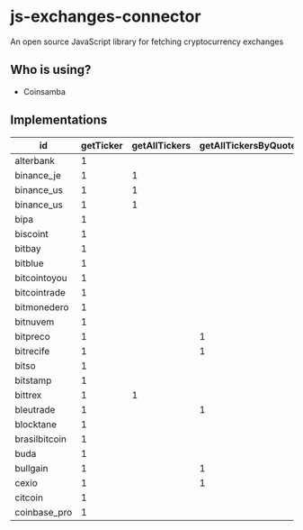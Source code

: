 # js-exchanges-connector

An open source JavaScript library for fetching cryptocurrency exchanges

## Who is using?

- Coinsamba

## Implementations

| id            | getTicker | getAllTickers | getAllTickersByQuote | getBook |
| ------------- | --------- | ------------- | -------------------- | ------- |
| alterbank     | 1         |               |                      | 1       |
| binance_je    | 1         | 1             |                      | 1       |
| binance_us    | 1         | 1             |                      | 1       |
| binance_us    | 1         | 1             |                      | 1       |
| bipa          | 1         |               |                      | 1       |
| biscoint      | 1         |               |                      | 1       |
| bitbay        | 1         |               |                      | 1       |
| bitblue       | 1         |               |                      | 1       |
| bitcointoyou  | 1         |               |                      | 1       |
| bitcointrade  | 1         |               |                      | 1       |
| bitmonedero   | 1         |               |                      | 1       |
| bitnuvem      | 1         |               |                      | 1       |
| bitpreco      | 1         |               | 1                    | 1       |
| bitrecife     | 1         |               | 1                    | 1       |
| bitso         | 1         |               |                      | 1       |
| bitstamp      | 1         |               |                      | 1       |
| bittrex       | 1         | 1             |                      | 1       |
| bleutrade     | 1         |               | 1                    | 1       |
| blocktane     | 1         |               |                      |         |
| brasilbitcoin | 1         |               |                      | 1       |
| buda          | 1         |               |                      | 1       |
| bullgain      | 1         |               | 1                    | 1       |
| cexio         | 1         |               | 1                    | 1       |
| citcoin       | 1         |               |                      | 1       |
| coinbase_pro  | 1         |               |                      | 1       |
